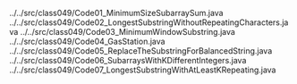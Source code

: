 ../../src/class049/Code01_MinimumSizeSubarraySum.java
../../src/class049/Code02_LongestSubstringWithoutRepeatingCharacters.java
../../src/class049/Code03_MinimumWindowSubstring.java
../../src/class049/Code04_GasStation.java
../../src/class049/Code05_ReplaceTheSubstringForBalancedString.java
../../src/class049/Code06_SubarraysWithKDifferentIntegers.java
../../src/class049/Code07_LongestSubstringWithAtLeastKRepeating.java
